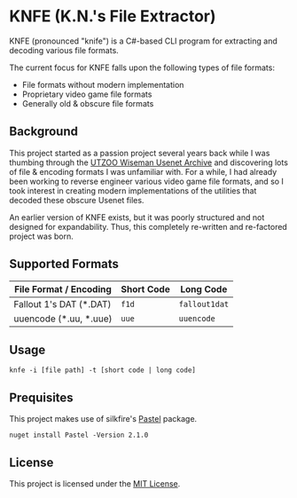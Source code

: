 # KNFE (K.N.'s File Extractor)
KNFE (pronounced "knife") is a C#-based CLI program for extracting and decoding various file formats.

The current focus for KNFE falls upon the following types of file formats:
* File formats without modern implementation
* Proprietary video game file formats
* Generally old & obscure file formats

## Background
This project started as a passion project several years back while I was thumbing through the [UTZOO Wiseman Usenet Archive](https://archive.org/details/utzoo-wiseman-usenet-archive) and discovering lots of file & encoding formats I was unfamiliar with. For a while, I had already been working to reverse engineer various video game file formats, and so I took interest in creating modern implementations of the utilities that decoded these obscure Usenet files.

An earlier version of KNFE exists, but it was poorly structured and not designed for expandability. Thus, this completely re-written and re-factored project was born.

## Supported Formats

| File Format / Encoding  | Short Code | Long Code       |
| ----------------------- | ---------- | --------------- |
| Fallout 1's DAT (*.DAT) | ``f1d``    | ``fallout1dat`` |
| uuencode (*.uu, *.uue)  | ``uue``    | ``uuencode``    |

## Usage
```console
knfe -i [file path] -t [short code | long code]
```

## Prequisites
This project makes use of silkfire's <a href="https://github.com/silkfire/Pastel">Pastel</a> package.
```console
nuget install Pastel -Version 2.1.0
```

## License
This project is licensed under the [MIT License](LICENSE).
